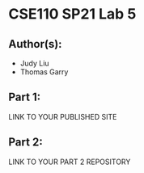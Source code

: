 # CSE110 SP21 Lab 5

## Author(s):
- Judy Liu
- Thomas Garry

## Part 1:

LINK TO YOUR PUBLISHED SITE

## Part 2:

LINK TO YOUR PART 2 REPOSITORY